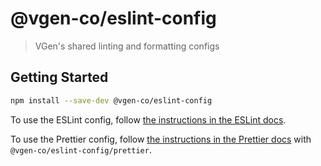 # @vgen-co/eslint-config

> VGen's shared linting and formatting configs

## Getting Started

```sh
npm install --save-dev @vgen-co/eslint-config
```

To use the ESLint config, follow [the instructions in the ESLint docs](https://eslint.org/docs/developer-guide/shareable-configs#using-a-shareable-config).

To use the Prettier config, follow [the instructions in the Prettier docs](https://prettier.io/docs/en/configuration.html#sharing-configurations) with `@vgen-co/eslint-config/prettier`.
